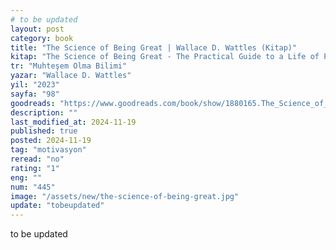 ```yaml
---
# to be updated
layout: post
category: book
title: "The Science of Being Great | Wallace D. Wattles (Kitap)"
kitap: "The Science of Being Great - The Practical Guide to a Life of Power"
tr: "Muhteşem Olma Bilimi"
yazar: "Wallace D. Wattles"
yil: "2023"
sayfa: "98"
goodreads: "https://www.goodreads.com/book/show/1880165.The_Science_of_Being_Great"
description: ""
last_modified_at: 2024-11-19
published: true
posted: 2024-11-19
tag: "motivasyon"
reread: "no"
rating: "1"
eng: ""
num: "445"
image: "/assets/new/the-science-of-being-great.jpg"
update: "tobeupdated"
---
```


to be updated

